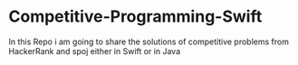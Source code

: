 # Competitive-Programming-Swift

In this Repo i am going to share the solutions of competitive problems from HackerRank and spoj either in Swift or in Java
